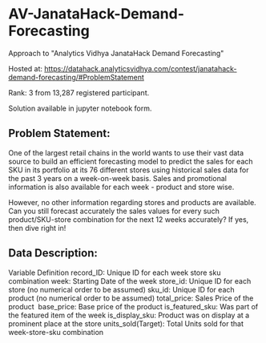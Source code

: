 # AV-JanataHack-Demand-Forecasting
Approach to "Analytics Vidhya JanataHack Demand Forecasting"

Hosted at: https://datahack.analyticsvidhya.com/contest/janatahack-demand-forecasting/#ProblemStatement

Rank: 3 from 13,287 registered participant.

Solution available in jupyter notebook form.

## Problem Statement:

One of the largest retail chains in the world wants to use their vast data source to build an efficient forecasting model to predict the sales for each SKU in its portfolio at its 76 different stores using historical sales data for the past 3 years on a week-on-week basis. Sales and promotional information is also available for each week - product and store wise. 

However, no other information regarding stores and products are available. Can you still forecast accurately the sales values for every such product/SKU-store combination for the next 12 weeks accurately? If yes, then dive right in!

## Data Description:

Variable	Definition
record_ID:          Unique ID for each week store sku combination
week:     	        Starting Date of the week
store_id:           Unique ID for each store (no numerical order to be assumed)
sku_id:             Unique ID for each product (no numerical order to be assumed)
total_price:	      Sales Price of the product 
base_price: 	      Base price of the product
is_featured_sku:	  Was part of the featured item of the week
is_display_sku:	    Product was on display at a prominent place at the store
units_sold(Target): Total Units sold for that week-store-sku combination

